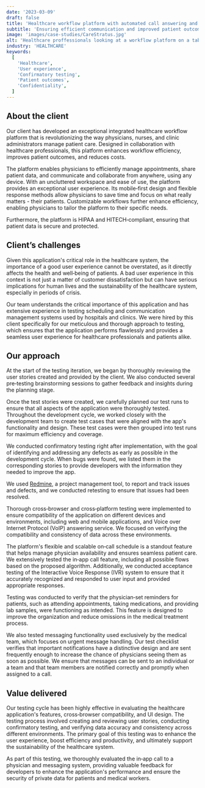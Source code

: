 ```yaml
---
date: '2023-03-09'
draft: false
title: 'Healthcare workflow platform with automated call answering and mobile messaging'
subtitle: 'Ensuring efficient communication and improved patient outcomes'
image: 'images/case-studies/CareStratus.jpg'
alt: 'Healthcare proffessionals looking at a workflow platform on a tablet.'
industry: 'HEALTHCARE'
keywords:
  [
    'Healthcare',
    'User experience',
    'Confirmatory testing',
    'Patient outcomes',
    'Confidentiality',
  ]
---
```


## About the client

Our client has developed an exceptional integrated healthcare workflow platform that is revolutionizing the way physicians, nurses, and clinic administrators manage patient care. Designed in collaboration with healthcare professionals, this platform enhances workflow efficiency, improves patient outcomes, and reduces costs.

The platform enables physicians to efficiently manage appointments, share patient data, and communicate and collaborate from anywhere, using any device. With an uncluttered workspace and ease of use, the platform provides an exceptional user experience. Its mobile&#8209;first design and flexible response methods allow physicians to save time and focus on what really matters - their patients. Customizable workflows further enhance efficiency, enabling physicians to tailor the platform to their specific needs.

Furthermore, the platform is HIPAA and HITECH&#8209;compliant, ensuring that patient data is secure and protected.

## Client’s challenges

Given this application's critical role in the healthcare system, the importance of a good user experience cannot be overstated, as it directly affects the health and well&#8209;being of patients. A bad user experience in this context is not just a matter of customer dissatisfaction but can have serious implications for human lives and the sustainability of the healthcare system, especially in periods of crisis.

Our team understands the critical importance of this application and has extensive experience in testing scheduling and communication management systems used by hospitals and clinics. We were hired by this client specifically for our meticulous and thorough approach to testing, which ensures that the application performs flawlessly and provides a seamless user experience for healthcare professionals and patients alike.

## Our approach

At the start of the testing iteration, we began by thoroughly reviewing the user stories created and provided by the client. We also conducted several pre&#8209;testing brainstorming sessions to gather feedback and insights during the planning stage.

Once the test stories were created, we carefully planned our test runs to ensure that all aspects of the application were thoroughly tested. Throughout the development cycle, we worked closely with the development team to create test cases that were aligned with the app's functionality and design. These test cases were then grouped into test runs for maximum efficiency and coverage.

We conducted confirmatory testing right after implementation, with the goal of identifying and addressing any defects as early as possible in the development cycle. When bugs were found, we listed them in the corresponding stories to provide developers with the information they needed to improve the app.

We used [Redmine](https://www.redmine.org/), a project management tool, to report and track issues and defects, and we conducted retesting to ensure that issues had been resolved.

Thorough cross&#8209;browser and cross&#8209;platform testing were implemented to ensure compatibility of the application on different devices and environments, including web and mobile applications, and Voice over Internet Protocol (VoIP) answering service. We focused on verifying the compatibility and consistency of data across these environments.

The platform's flexible and scalable on&#8209;call schedule is a standout feature that helps manage physician availability and ensures seamless patient care. We extensively tested the in&#8209;app call feature, including all possible flows based on the proposed algorithm. Additionally, we conducted acceptance testing of the Interactive Voice Response (IVR) system to ensure that it accurately recognized and responded to user input and provided appropriate responses.

Testing was conducted to verify that the physician&#8209;set reminders for patients, such as attending appointments, taking medications, and providing lab samples, were functioning as intended. This feature is designed to improve the organization and reduce omissions in the medical treatment process.

We also tested messaging functionality used exclusively by the medical team, which focuses on urgent message handling. Our test checklist verifies that important notifications have a distinctive design and are sent frequently enough to increase the chance of physicians seeing them as soon as possible. We ensure that messages can be sent to an individual or a team and that team members are notified correctly and promptly when assigned to a call.

## Value delivered

Our testing cycle has been highly effective in evaluating the healthcare application's features, cross&#8209;browser compatibility, and UI design. The testing process involved creating and reviewing user stories, conducting confirmatory testing, and verifying data accuracy and consistency across different environments. The primary goal of this testing was to enhance the user experience, boost efficiency and productivity, and ultimately support the sustainability of the healthcare system.

As part of this testing, we thoroughly evaluated the in&#8209;app call to a physician and messaging system, providing valuable feedback for developers to enhance the application's performance and ensure the security of private data for patients and medical workers.
